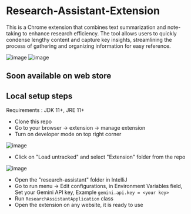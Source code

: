 # Research-Assistant-Extension

This is a Chrome extension that combines text summarization and note-taking to enhance research efficiency. The tool allows users to quickly condense lengthy content and capture key insights, streamlining the process of gathering and organizing information for easy reference.


![image](https://github.com/user-attachments/assets/3187d500-7f08-4845-b5f3-7fdcb1a9b2d5)
![image](https://github.com/user-attachments/assets/c374ea1f-9fac-47eb-9f6d-66d8fea27d62)

## **Soon available on web store**

## Local setup steps

Requirements : JDK 11+, JRE 11+

- Clone this repo
- Go to your browser -> extension -> manage extension
- Turn on developer mode on top right corner
  
 ![image](https://github.com/user-attachments/assets/803399c3-c23a-4219-bf81-584af9256bf6)

- Click on "Load untracked" and select "Extension" folder from the repo
  
![image](https://github.com/user-attachments/assets/9e87c6e3-a7b6-4120-aab7-ceca8c1e5e19)

- Open the "research-assistant" folder in IntelliJ
- Go to run menu -> Edit configurations, in Environment Variables field, Set your Gemini API key, Example `gemini.api.key = <your key>`
- Run `ResearchAssistantApplication` class
- Open the extension on any website, it is ready to use
